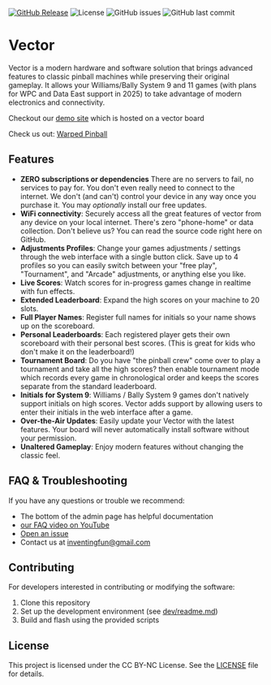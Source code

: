 [![GitHub Release](https://img.shields.io/github/v/release/warped-pinball/vector?color=blue)](https://github.com/warped-pinball/vector/releases/latest)
![License](https://img.shields.io/badge/license-CC%20BY--NC-blue)
![GitHub issues](https://img.shields.io/github/issues/warped-pinball/vector)
![GitHub last commit](https://img.shields.io/github/last-commit/warped-pinball/vector)

# Vector

Vector is a modern hardware and software solution that brings advanced features to classic pinball machines while preserving their original gameplay. It allows your Williams/Bally System 9 and 11 games (with plans for WPC and Data East support in 2025) to take advantage of modern electronics and connectivity.

Checkout our [demo site](https://vector.doze.dev) which is hosted on a vector board

Check us out: [Warped Pinball](https://warpedpinball.com)

## Features

- **ZERO subscriptions or dependencies** There are no servers to fail, no services to pay for. You don't even really need to connect to the internet. We don't (and can't) control your device in any way once you purchase it. You may *optionally* install our free updates. 
- **WiFi connectivity**: Securely access all the great features of vector from any device on your local internet. There's zero "phone-home" or data collection. Don't believe us? You can read the source code right here on GitHub. 
- **Adjustments Profiles**: Change your games adjustments / settings through the web interface with a single button click. Save up to 4 profiles so you can easily switch between your "free play", "Tournament", and "Arcade" adjustments, or anything else you like.
- **Live Scores**: Watch scores for in-progress games change in realtime with fun effects.
- **Extended Leaderboard**: Expand the high scores on your machine to 20 slots.
- **Full Player Names**: Register full names for initials so your name shows up on the scoreboard.
- **Personal Leaderboards**: Each registered player gets their own scoreboard with their personal best scores. (This is great for kids who don't make it on the leaderboard!)
- **Tournament Board**: Do you have "the pinball crew" come over to play a tournament and take all the high scores? then enable tournament mode which records every game in chronological order and keeps the scores separate from the standard leaderboard.
- **Initials for System 9**: Williams / Bally System 9 games don't natively support initials on high scores. Vector adds support by allowing users to enter their initials in the web interface after a game.
- **Over-the-Air Updates**: Easily update your Vector with the latest features. Your board will never automatically install software without your permission.
- **Unaltered Gameplay**: Enjoy modern features without changing the classic feel.

## FAQ & Troubleshooting

If you have any questions or trouble we recommend:
 - The bottom of the admin page has helpful documentation
 - [our FAQ video on YouTube](https://youtu.be/iD46myZ2hAI?si=HNcbDbbh4u5xqsF9)
 - [Open an issue](https://github.com/warped-pinball/vector/issues/new/choose)
 - Contact us at [inventingfun@gmail.com](mailto:inventingfun@gmail.com)

## Contributing

For developers interested in contributing or modifying the software:

1. Clone this repository
2. Set up the development environment (see [dev/readme.md](dev/readme.md))
3. Build and flash using the provided scripts


## License

This project is licensed under the CC BY-NC License. See the [LICENSE](LICENSE) file for details.